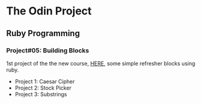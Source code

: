 <h1> The Odin Project </h1>
<h2> Ruby Programming </h2>
<h3> Project#05: Building Blocks </h3>
<p> 1st project of the the new course, <a href="http://www.theodinproject.com/ruby-programming/building-blocks">HERE</a>,
some simple refresher blocks using ruby.</p>
<ul>
<li>Project 1: Caesar Cipher</li>
<li>Project 2: Stock Picker</li>
<li>Project 3: Substrings</li>
</ul>

